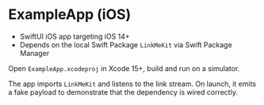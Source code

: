 # ExampleApp (iOS)

- SwiftUI iOS app targeting iOS 14+
- Depends on the local Swift Package `LinkMeKit` via Swift Package Manager

Open `ExampleApp.xcodeproj` in Xcode 15+, build and run on a simulator.

The app imports `LinkMeKit` and listens to the link stream. On launch, it emits a fake payload to demonstrate that the dependency is wired correctly.

